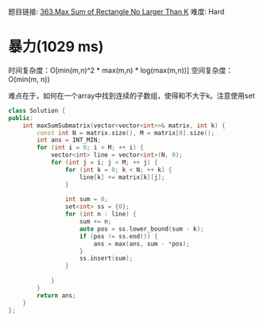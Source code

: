 题目链接: [363.Max Sum of Rectangle No Larger Than K][1]
难度: Hard

# 暴力(1029 ms)
时间复杂度：O[min(m,n)^2 * max(m,n) * log(max(m,n))]
空间复杂度：O(min(m, n))

难点在于，如何在一个array中找到连续的子数组，使得和不大于k。注意使用set

```cpp
class Solution {
public:
    int maxSumSubmatrix(vector<vector<int>>& matrix, int k) {
        const int N = matrix.size(), M = matrix[0].size();
        int ans = INT_MIN;
        for (int i = 0; i < M; ++ i) {
            vector<int> line = vector<int>(N, 0);
            for (int j = i; j < M; ++ j) {
                for (int k = 0; k < N; ++ k) {
                    line[k] += matrix[k][j];
                }
                
                int sum = 0;                
                set<int> ss = {0};
                for (int n : line) {
                    sum += n;
                    auto pos = ss.lower_bound(sum - k);
                    if (pos != ss.end()) {
                        ans = max(ans, sum - *pos);
                    }
                    ss.insert(sum);
                }
                
            }
        }
        return ans;
    }
};
```
[1]: https://leetcode.com/problems/max-sum-of-sub-matrix-no-larger-than-k
